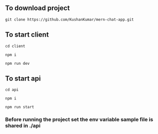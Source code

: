 ## To download project
`git clone https://github.com/KushanKumar/mern-chat-app.git`

## To start client
`cd client`

`npm i`

`npm run dev`

## To start api
`cd api`

`npm i`

`npm run start`

### Before running the project set the env variable sample file is shared in ./api
